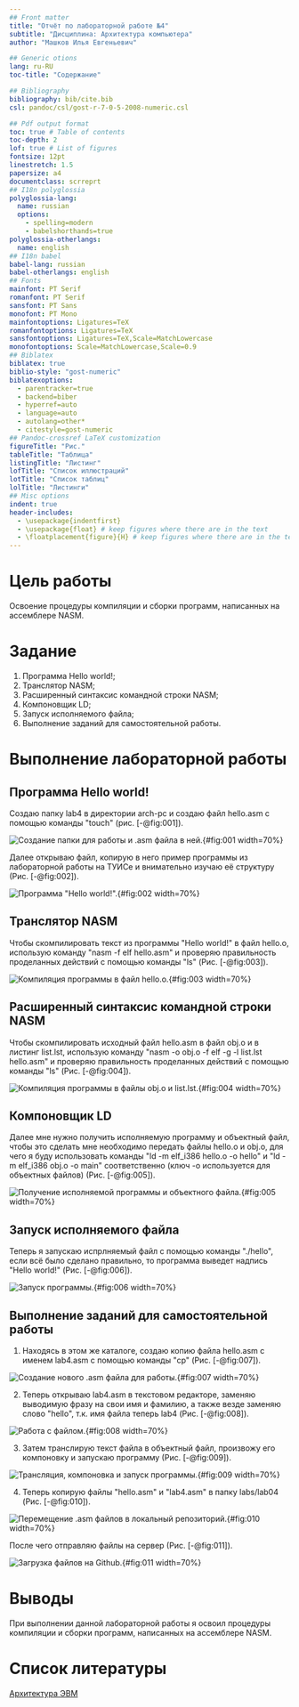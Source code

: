 ```yaml
---
## Front matter
title: "Отчёт по лабораторной работе №4"
subtitle: "Дисциплина: Архитектура компьютера"
author: "Машков Илья Евгеньевич"

## Generic otions
lang: ru-RU
toc-title: "Содержание"

## Bibliography
bibliography: bib/cite.bib
csl: pandoc/csl/gost-r-7-0-5-2008-numeric.csl

## Pdf output format
toc: true # Table of contents
toc-depth: 2
lof: true # List of figures
fontsize: 12pt
linestretch: 1.5
papersize: a4
documentclass: scrreprt
## I18n polyglossia
polyglossia-lang:
  name: russian
  options:
	- spelling=modern
	- babelshorthands=true
polyglossia-otherlangs:
  name: english
## I18n babel
babel-lang: russian
babel-otherlangs: english
## Fonts
mainfont: PT Serif
romanfont: PT Serif
sansfont: PT Sans
monofont: PT Mono
mainfontoptions: Ligatures=TeX
romanfontoptions: Ligatures=TeX
sansfontoptions: Ligatures=TeX,Scale=MatchLowercase
monofontoptions: Scale=MatchLowercase,Scale=0.9
## Biblatex
biblatex: true
biblio-style: "gost-numeric"
biblatexoptions:
  - parentracker=true
  - backend=biber
  - hyperref=auto
  - language=auto
  - autolang=other*
  - citestyle=gost-numeric
## Pandoc-crossref LaTeX customization
figureTitle: "Рис."
tableTitle: "Таблица"
listingTitle: "Листинг"
lofTitle: "Список иллюстраций"
lotTitle: "Список таблиц"
lolTitle: "Листинги"
## Misc options
indent: true
header-includes:
  - \usepackage{indentfirst}
  - \usepackage{float} # keep figures where there are in the text
  - \floatplacement{figure}{H} # keep figures where there are in the text
---
```


# Цель работы

Освоение процедуры компиляции и сборки программ, написанных на ассемблере NASM.

# Задание

1. Программа Hello world!;
2. Транслятор NASM;
3. Расширенный синтаксис командной строки NASM;
4. Компоновщик LD;
5. Запуск исполняемого файла;
6. Выполнение заданий для самостоятельной работы.

# Выполнение лабораторной работы

## Программа Hello world!

Создаю папку lab4 в директории arch-pc и создаю файл hello.asm с помощью команды "touch" (рис. [-@fig:001]).

![Создание папки для работы и .asm файла в ней.](image/1.png){#fig:001 width=70%}

Далее открываю файл, копирую в него пример программы из лабораторной работы на ТУИСе и внимательно изучаю её структуру (Рис. [-@fig:002]).

![Программа "Hello world!".](image/2.png){#fig:002 width=70%}

## Транслятор NASM

Чтобы скомпилировать текст из программы "Hello world!" в файл hello.o, использую команду "nasm -f elf hello.asm" и проверяю правильность проделанных действий с помощью команды "ls" (Рис. [-@fig:003]).

![Компиляция программы в файл hello.o.](image/3.png){#fig:003 width=70%}

## Расширенный синтаксис командной строки NASM

Чтобы скомпилировать исходный файл hello.asm в файл obj.o и в листинг list.lst, использую команду "nasm -o obj.o -f elf -g -l list.lst hello.asm" и проверяю правильность проделанных действий с помощью команды "ls" (Рис. [-@fig:004]).

![Компиляция программы в файлы obj.o и list.lst.](image/4.png){#fig:004 width=70%}

## Компоновщик LD

Далее мне нужно получить исполняемую программу и объектный файл, чтобы это сделать мне необходимо передать файлы hello.o и obj.o, для чего я буду использовать команды "ld -m elf_i386 hello.o -o hello" и "ld -m elf_i386 obj.o -o main" соответственно (ключ -о используется для объектных файлов) (Рис. [-@fig:005]).

![Получение исполняемой программы и объектного файла.](image/5.png){#fig:005 width=70%}

## Запуск исполняемого файла

Теперь я запускаю испрлняемый файл с помощью команды "./hello", если всё было сделано правильно, то программа выведет надпись "Hello world!" (Рис. [-@fig:006]).

![Запуск программы.](image/6.png){#fig:006 width=70%}


## Выполнение заданий для самостоятельной работы

1. Находясь в этом же каталоге, создаю копию файла hello.asm с именем lab4.asm с помощью команды "cp" (Рис. [-@fig:007]).

![Создание нового .asm файла для работы.](image/7.png){#fig:007 width=70%}

2. Теперь открываю lab4.asm в текстовом редакторе, заменяю выводимую фразу на свои имя и фамилию, а также везде заменяю слово "hello", т.к. имя файла теперь lab4 (Рис. [-@fig:008]).

![Работа с файлом.](image/8.png){#fig:008 width=70%}

3. Затем транслирую текст файла в объектный файл, произвожу его компоновку и запускаю программу (Рис. [-@fig:009]).

![Трансляция, компоновка и запуск программы.](image/9.png){#fig:009 width=70%}

4. Теперь копирую файлы "hello.asm" и "lab4.asm" в папку labs/lab04 (Рис. [-@fig:010]).

![Перемещение .asm файлов в локальный репозиторий.](image/10.png){#fig:010 width=70%}

После чего отправляю файлы на сервер (Рис. [-@fig:011]).

![Загрузка файлов на Github.](image/11.png){#fig:011 width=70%}

# Выводы

При выполнении данной лабораторной работы я освоил процедуры компиляции и сборки программ, написанных на ассемблере NASM.

# Список литературы

[Архитектура ЭВМ](https://esystem.rudn.ru/pluginfile.php/2089083/mod_resource/content/0/%D0%9B%D0%B0%D0%B1%D0%BE%D1%80%D0%B0%D1%82%D0%BE%D1%80%D0%BD%D0%B0%D1%8F%20%D1%80%D0%B0%D0%B1%D0%BE%D1%82%D0%B0%20%E2%84%963.%20%D0%AF%D0%B7%D1%8B%D0%BA%20%D1%80%D0%B0%D0%B7%D0%BC%D0%B5%D1%82%D0%BA%D0%B8%20.pdf)
